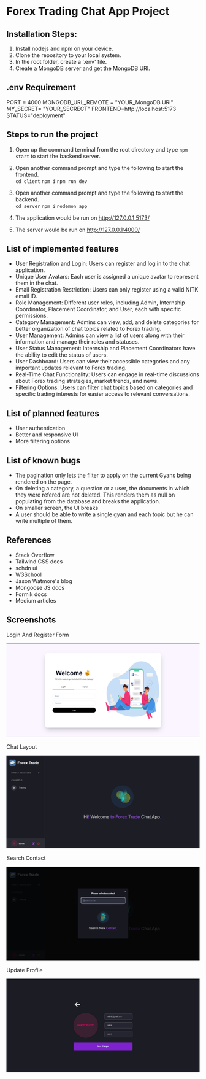 # Forex Trading Chat App Project

## Installation Steps:

1. Install nodejs and npm on your device.
2. Clone the repository to your local system.
3. In the root folder, create a '.env' file.
4. Create a MongoDB server and get the MongoDB URI.

## .env Requirement
PORT = 4000
MONGODB_URL_REMOTE = "YOUR_MongoDB URI"
MY_SECRET= "YOUR_SECRECT"
FRONTEND=http://localhost:5173
STATUS="deployment"



## Steps to run the project

1. Open up the command terminal from the root directory and type `npm start` to start the backend server.

2. Open another command prompt and type the following to start the frontend.  
`cd client`
`npm i`
`npm run dev`

3. Open another command prompt and type the following to start the backend.  
`cd server`
`npm i`
`nodemon app`

4. The application would be run on http://127.0.0.1:5173/

4. The server would be run on http://127.0.0.1:4000/
   


## List of implemented features
* User Registration and Login: Users can register and log in to the chat application.
* Unique User Avatars: Each user is assigned a unique avatar to represent them in the chat.
* Email Registration Restriction: Users can only register using a valid NITK email ID.
* Role Management: Different user roles, including Admin, Internship Coordinator, Placement Coordinator, and User, each with specific permissions.
* Category Management: Admins can view, add, and delete categories for better organization of chat topics related to Forex trading.
* User Management: Admins can view a list of users along with their information and manage their roles and statuses.
* User Status Management: Internship and Placement Coordinators have the ability to edit the status of users.
* User Dashboard: Users can view their accessible categories and any important updates relevant to Forex trading.
* Real-Time Chat Functionality: Users can engage in real-time discussions about Forex trading strategies, market trends, and news.
* Filtering Options: Users can filter chat topics based on categories and specific trading interests for easier access to relevant conversations.

## List of planned features
* User authentication 
* Better and responsive UI
* More filtering options

## List of known bugs
* The pagination only lets the filter to apply on the current Gyans being rendered on the page.
* On deleting a category, a question or a user, the documents in which they were refered are not deleted. This renders them as null on populating from the database and breaks the application.
* On smaller screen, the UI breaks
* A user should be able to write a single gyan and each topic but he can write multiple of them.

## References
* Stack Overflow
* Tailwind CSS docs
* schdn ui
* W3School
* Jason Watmore's blog
* Mongoose JS docs
* Formik docs
* Medium articles

## Screenshots


Login And Register Form

![Login Form](./screenshots/1.png?raw=true "Login Form")

Chat Layout

![Chat Layout](./screenshots/2.png?raw=true "User List")

Search Contact

![Search Contact](./screenshots/3.png?raw=true "User Details (1)")

Update Profile

![Update Profile](./screenshots/4.png?raw=true "User Details (2)")








